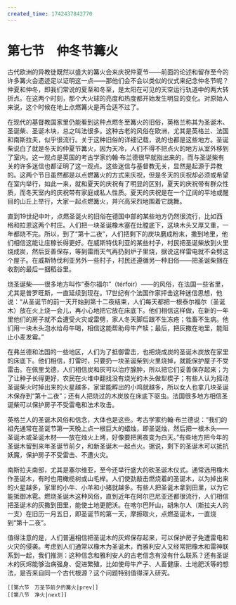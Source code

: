 ```yaml
---
created_time: 1742437842770
---
```

# 第七节　仲冬节篝火

古代欧洲的异教徒既然以盛大的篝火会来庆祝仲夏节——前面的论述和留存至今的许多篝火会遗迹足以证明这一点——那他们会不会以类似的仪式来纪念仲冬节呢？仲夏和仲冬，即我们常说的夏至和冬至，是太阳在可见的天空运行轨道中的两大转折点。在这两个时刻，那个大火球的亮度和热度都开始发生明显的变化。对原始人来说，这个时候在地上点燃篝火是再合适不过了。

在现代的基督教国家里仍能看到这种点燃冬至篝火的旧俗，英格兰称其为圣诞木、圣诞柴、圣诞木块，总之叫法很多。这种古老的风俗在欧洲，尤其是英格兰、法国和南斯拉夫，似乎很流行。关于这种旧俗的详细记载，说的也都是这些地方。圣诞柴说白了就是冬天的仲夏节篝火，因为天冷，人们不得不把点火的地方从室外移到了室内。这一观点是英国的考古学家约翰·布兰德很早就指出来的，而与圣诞柴有关的许多迷信也都证明了这一观点。这些迷信与基督教无关，显然是起源于异教的。这两个节日虽然都是以点燃篝火的方式来庆祝，但是冬天的庆祝却必须或希望在室内举行，如此一来，就和夏天的庆祝有了明显的区别，夏天的庆祝带有群众性质，而冬天室内的庆祝带有家庭或私人性质。夏天的庆祝是在一个辽阔的平地或醒目的山丘上举行，大家一起点燃篝火，并兴高采烈地围着它跳舞。

直到19世纪中叶，点燃圣诞火的旧俗在德国中部的某些地方仍然很流行，比如西格和拉恩这两个村庄。人们把一块圣诞橡木塞在灶膛底下，这块木头又厚又重，一年都烧不完。所以，到了“第十二夜”，人们把剩下的炭块磨成粉末，撒到地里，他们相信这能让庄稼长得更好。在威斯特伐利亚的某些村子，村民把圣诞柴放到火里烧成炭，然后妥善保存，等到雷雨天气再扔到炉子里烧，据说这样雷电就不会劈这个屋子。在威斯特伐利亚另外一些村子，村民还遵循另一种旧俗——把圣诞柴捆在收割的最后一捆稻谷里。

烧圣诞柴——很多地方叫作“泰尔福尔”（térfoir）——的风俗，在法国一些省里，尤其是普罗旺斯，一直延续到现在。17世纪有个法国作家抨击这种迷信思想，他说：“从圣诞节的前一天开始到第十二夜结束，人们每天都把一根泰尔福尔（圣诞木）放在火上烧一会儿，再小心地把它放在床底下。他们相信这样做，在新的一年里他们的房子就不会遭受火灾或雷劈，家人冬天脚后跟不生冻疮；牲畜不生病。他们用一块木头泡水给母牛喝，相信这能帮助母牛产犊；最后，把灰撒在地里，能阻止小麦发霉。”

在弗兰德和法国的一些地区，人们为了抵御雷击，也把烧成炭的圣诞木炭放在家里的床底下。他们相信，打雷时，只要扔一块圣诞柴到火里烧掉，就能保护屋子不受雷击。在佩里戈德，人们相信炭和灰可以治疗腺肿，所以把它们妥善保存起来；为了让种子长得更好，农民在火堆中翻找没有烧光的木头做犁楔子；有些人认为摇动圣诞柴火时掉出来的火星越多，家里能孵出的小鸡就越多，所以女人也拿几块圣诞木保存到“第十二夜”；还有人把烧过的木炭放在床底下驱虫。法国很多地方相信圣诞柴可以保护房子不受雷电和法术攻击。

英格兰人的圣诞木风俗和信念，大体也是这些。考古学家约翰·布兰德说：“我们的祖先通常在圣诞节第一天晚上点一根巨大的蜡烛，即圣诞烛，然后把一根木头——圣诞木或圣诞木材——放在烛火上烤，好像要把黑夜变为白天。”有些地方把今年的圣诞木留到来年圣诞节前夕，和新圣诞木一起点火。据说，剩下的圣诞木可以抵抗妖魔，保护房子不受雷击、不遭火灾。

南斯拉夫南部，尤其是塞尔维亚，至今还举行盛大的砍圣诞木仪式。通常选用橡木作圣诞木，有时也用橄榄树或山毛榉。人们使劲敲击燃烧着的圣诞木，以为掉出来的火星越多，家里的小牛、小羊和小猪就越多。有些人把圣诞木拿到田里，以为它能抵御冰雹。燃烧圣诞木这种风俗，直到近年在阿尔巴尼亚还都很流行，人们相信把圣诞木的灰撒到田里，能使土地更肥沃。在喀尔巴阡山，胡朱尔人（斯拉夫人的一支）在旧历一月五日，即圣诞节的第一天，摩擦取火，点燃圣诞木，一直烧到“第十二夜”。

值得注意的是，人们普遍相信把圣诞木的灰烬保存起来，可以保护房子免遭雷电和火灾的侵袭。考虑到人们通常以橡木为圣诞木，而雅利安人又经常把橡木和雷神联系到一起，我们推测：这种信念和雅利安人的古老信念有没有什么联系？还有圣诞木的灰烬能够治病强身、促进繁殖，比如使母牛产子、人畜健康、土地肥沃等的想法，是否来自同一个古代根源？这个问题特别值得深入研究。

```booknav
[[第六节　万圣节前夕的篝火|prev]]
[[第八节　净火|next]]
```